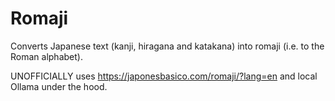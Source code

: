# Romaji

Converts Japanese text (kanji, hiragana and katakana) into romaji (i.e. to the Roman alphabet).

UNOFFICIALLY uses https://japonesbasico.com/romaji/?lang=en and local Ollama under the hood.
